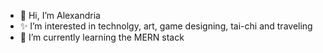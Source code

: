 - 👋 Hi, I’m Alexandria
- ✨ I’m interested in technolgy, art, game designing, tai-chi and traveling
- 🌱 I’m currently learning the MERN stack


<!---
xDria/xDria is a ✨ special ✨ repository because its `README.md` (this file) appears on your GitHub profile.
You can click the Preview link to take a look at your changes.
💞️ I’m looking to collaborate on ...
📫 How to reach me ...👀
--->
